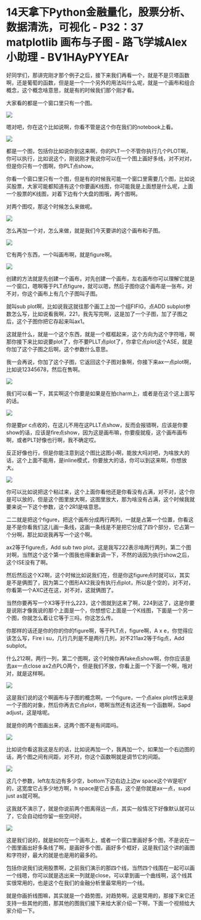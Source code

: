 # 14天拿下Python金融量化，股票分析、数据清洗，可视化 - P32：37 matplotlib 画布与子图 - 路飞学城Alex小助理 - BV1HAyPYYEAr

好同学们，那讲完刚才那个例子之后，接下来我们再看一个，就是不是贝塔函数啊，还是葡萄的函数，但是是一个一个另外的用法叫什么呢，就是一个画布和组合概念，这个概念啥意思，就是有的时候我们那个刚才看。

大家看的都是一个窗口里只有一个图。

![](img/f178520d80a6919a132682bad5483ce0_1.png)

嗯对吧，你在这个比如说啊，你看不管是这个你在我们的notebook上看。

![](img/f178520d80a6919a132682bad5483ce0_3.png)

都是一个图，包括你比如说你到这来啊，你的PLT一个不管你执行几个PLOT啊，你可以执行，比如说这个，刚说刚才我说你可以在一个图上画好多线，对不对对，但是你只有一个图啊，你PLT点show。

你看一个窗口里只有一个图，但是有的时候我可能一个窗口里需要几个图，比如说买股票，大家可能都知道有这个你要画K线图，你可能我是上面想是什么呢，上面一个股票的K线图，对着下边有个大盘的图哦，两个图啊。

对两个图哎，那这个时候怎么来做呢。

![](img/f178520d80a6919a132682bad5483ce0_5.png)

怎么再加一个对，怎么来做，就是我们今天要讲的这个画布和子图。

![](img/f178520d80a6919a132682bad5483ce0_7.png)

它有两个东西，一个叫画布啊，就是figure啊。

![](img/f178520d80a6919a132682bad5483ce0_9.png)

创建的方法就是先创建一个画布，对先创建一个画布，左右画布你可以理解它就是一个窗口，嗯啊等于PLT点figure，就可以嗯，然后子图你这个画布是一张布，对不对，你这个画布上有几个子图叫子图。

就叫sub plot啊，比如说我这就往那个画工上加一个组FIFIG，点ADD subplot参数怎么写，比如说看我啊，221，我先写完啊，这是加了一个子图，加了子图之后，这个子图你把它存起来叫ax1。

这就是什么，就是一个这个东西，就是一个框框起来，这个方向为这个字符哦，啊那你接下来比如说要plot了，你不要PLLT点plot了，你拿它点plot这个ASE，就是你加了这个子图之后啊，这个参数什么意思。

我一会再说，你加了这个子图，它返回这个子图对象啊，你接下来ax一点plot啊，比如说12345678，然后在售啊。



![](img/f178520d80a6919a132682bad5483ce0_11.png)

我们可以看一下，其实啊这个你要是如果是在拍charm上，或者是在这个这上面写的话。

![](img/f178520d80a6919a132682bad5483ce0_13.png)

你是要pr c点收的，在这儿不用在这PLLT点show，反而会报错啊，应该是你要show的话，应该是fire点show，因为这是画布嘛，你要瘦就瘦，这个画布画布啊，或者PLT好像也行啊，我不确定哎。

反正好像也行，但是你能注意到这个图比这图小啊，能放大吗对吧，为啥放大的话，这个上面不能用，是inline模式，你要放大的话，你可以到这来啊，你想放大。



![](img/f178520d80a6919a132682bad5483ce0_15.png)

你可以比如说把这个粘过来，这个上面你看他还是你看没有占满，对不对，这个你是可以放的，但是这个图里放大啊，这图里放大，那为啥没有占满，这个时候我就要来说一下这个参数，这个2R1是啥意思。

二二就是把这个figure，把这个画布分成两行两列，一就是占第一个位置，你看这是不是你看我们这儿画一条线，这画一条线是不是把它分成了四个部分，它占第一个分啊，那比如说我再写一个这个啊。

ax2等于figure点，Add sub two plot，这是我写222表示啥两行两列，第二个图对啊，当然这个这个第一个图我也得重新调一下，不然的话因为执行show之后，这个ISE没有了啊。

然后然后这个X2啊，这个时候比如说我们在，但是你这figure点时就可以，其实是不是俩图了，因为第二个图形AX2我没有执行点plot，所以是个空的，对不对，你看第一个AXC还在这，对不对，这就俩图了。

当然你要再写一个X3等于什么223，这个图就到这来了啊，224到这了，这是你要是说刚才像我说的那个上面是一个，你想想它上面是一个K线图，下面是一个另一个图，你就怎么着让它等于三吗，你这怎么传。

你那样的话还是你的你的你的figure啊，等于PLT点，figure啊，A x e，你觉得应该怎么写，Fire i su，几行几列是不是两行几列，对不211ax2等于fig点，Add subplot。

什么212啊，两行一列，第二个图啊，这个时候你再fake点show啊，你你应该是去ax一点close ax2点PLO两个，但是我们不放，你看上面一个下面一个啊，哦对对，就是这样啊。



![](img/f178520d80a6919a132682bad5483ce0_17.png)

这是我们说的这个啊画布与子图的概念啊，一个figure，一个点alex plot传出来是一个子图的对象，然后你再去它点plot，嗯啊当然还有这还有一个函数啊，Sapd adjust，这是啥呢。

就是你的两个图画出来，这两个图不是有间距吗。

![](img/f178520d80a6919a132682bad5483ce0_19.png)

比如说你看这我这是左的话，比如说再加一个，我再加一个，如果加一个右边图的话，两个图之间有间距，对不对，你这个函数啊就是调节它的间距。



![](img/f178520d80a6919a132682bad5483ce0_21.png)

这几个参数，left左左边有多少空，bottom下边右边上边w space这个W是呃Y的，这宽度它占多少地方啊，h space是它占多高，这个是你就是ax一点，supd just as就可啊。

这我就不演示了，就是你说前两个图离得远一点，其实一般情况下好像默认就可以了，它会自动给你留一些空间好。



![](img/f178520d80a6919a132682bad5483ce0_23.png)

这是我们说的，就是如何在一个画布上，或者一个窗口里画好多个图，不是说在一个图里画出好多条线了啊，是画好多个图，画好多个框好，这是我们这个讲的画图和字符好，最大的就是也是用的最多的。

包括你说我们说用股票啊，之前我们演示的那四个线，当然四个线围在一起可以画一个线嗯，你可以就是选出来一列就是close，可以拿到画一个曲线啊，这个线其实很常用的，也是这个在我们的金融分析里最常用的一个线。

就是你画折线图嘛，其实就是一个趋势图，对趋势啊，这是常用的，那接下来它还支持一些其他的图，那其他的图我们接下来给大家介绍一下啊，下面一个视频给大家介绍一下。

